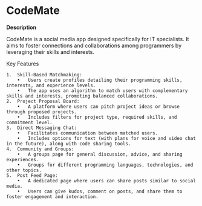 # **CodeMate**

**Description**

CodeMate is a social media app designed specifically for IT specialists. It aims to foster connections and collaborations among programmers by leveraging their skills and interests.

Key Features

	1.	Skill-Based Matchmaking:
		•	Users create profiles detailing their programming skills, interests, and experience levels.
		•	The app uses an algorithm to match users with complementary skills and interests, promoting balanced collaborations.
	2.	Project Proposal Board:
		•	A platform where users can pitch project ideas or browse through proposed projects.
		•	Includes filters for project type, required skills, and commitment level.
	3.	Direct Messaging Chat:
		•	Facilitates communication between matched users.
		•	Includes options for text (with plans for voice and video chat in the future), along with code sharing tools.
	4.	Community and Groups:
		•	A groups page for general discussion, advice, and sharing experiences.
		•	Groups for different programming languages, technologies, and other topics.
	5.	Post Feed Page:
		•	A dedicated page where users can share posts similar to social media.
		•	Users can give kudos, comment on posts, and share them to foster engagement and interaction.
